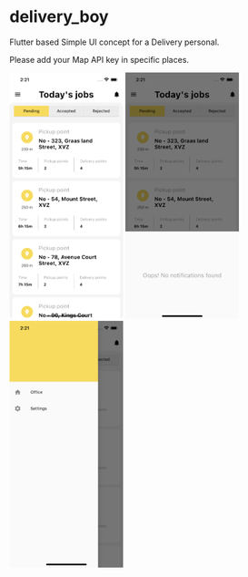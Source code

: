 # delivery_boy

Flutter based Simple UI concept for a Delivery personal.

Please add your Map API key in specific places. 

<img src="https://raw.githubusercontent.com/zumrywahid/delivery_boy/8c848df9298ab448f2b686f60f72cd415803e911/screen1.png" width="200"> <img src="https://raw.githubusercontent.com/zumrywahid/delivery_boy/8c848df9298ab448f2b686f60f72cd415803e911/screen2.png" width="200"> <img src="https://raw.githubusercontent.com/zumrywahid/delivery_boy/8c848df9298ab448f2b686f60f72cd415803e911/screen3.png" width="200">
